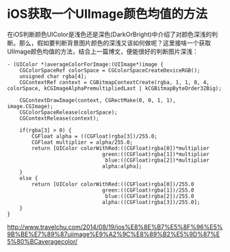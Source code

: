 # iOS获取一个UIImage颜色均值的方法

在iOS判断颜色UIColor是浅色还是深色(DarkOrBright)中介绍了对颜色深浅的判断。那么，假如要判断背景图片颜色的深浅又该如何做呢？这里接啥一个获取UIImage颜色均值的方法，结合上一篇博文，便能很好的判断图片深浅：

	- (UIColor *)averageColorForImage:(UIImage*)image {
	    CGColorSpaceRef colorSpace = CGColorSpaceCreateDeviceRGB();
	    unsigned char rgba[4];
	    CGContextRef context = CGBitmapContextCreate(rgba, 1, 1, 8, 4, colorSpace, kCGImageAlphaPremultipliedLast | kCGBitmapByteOrder32Big);
	 
	    CGContextDrawImage(context, CGRectMake(0, 0, 1, 1), image.CGImage);
	    CGColorSpaceRelease(colorSpace);
	    CGContextRelease(context);
	 
	    if(rgba[3] > 0) {
	        CGFloat alpha = ((CGFloat)rgba[3])/255.0;
	        CGFloat multiplier = alpha/255.0;
	        return [UIColor colorWithRed:((CGFloat)rgba[0])*multiplier
	                               green:((CGFloat)rgba[1])*multiplier
	                                blue:((CGFloat)rgba[2])*multiplier
	                               alpha:alpha];
	    }
	    else {
	        return [UIColor colorWithRed:((CGFloat)rgba[0])/255.0
	                               green:((CGFloat)rgba[1])/255.0
	                                blue:((CGFloat)rgba[2])/255.0
	                               alpha:((CGFloat)rgba[3])/255.0];
	    }
	}


http://www.travelchu.com/2014/08/19/ios%E8%8E%B7%E5%8F%96%E5%9B%BE%E7%89%87uiimage%E9%A2%9C%E8%89%B2%E5%9D%87%E5%80%BCaveragecolor/
